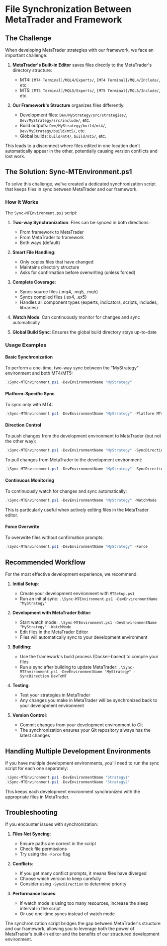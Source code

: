 # File Synchronization Between MetaTrader and Framework

## The Challenge

When developing MetaTrader strategies with our framework, we face an important challenge:

1. **MetaTrader's Built-in Editor** saves files directly to the MetaTrader's directory structure:
   - MT4: `[MT4 Terminal]/MQL4/Experts/`, `[MT4 Terminal]/MQL4/Include/`, etc.
   - MT5: `[MT5 Terminal]/MQL5/Experts/`, `[MT5 Terminal]/MQL5/Include/`, etc.

2. **Our Framework's Structure** organizes files differently:
   - Development files: `Dev/MyStrategy/src/strategies/`, `Dev/MyStrategy/src/include/`, etc.
   - Build outputs: `Dev/MyStrategy/build/mt4/`, `Dev/MyStrategy/build/mt5/`, etc.
   - Global builds: `build/mt4/`, `build/mt5/`, etc.

This leads to a disconnect where files edited in one location don't automatically appear in the other, potentially causing version conflicts and lost work.

## The Solution: Sync-MTEnvironment.ps1

To solve this challenge, we've created a dedicated synchronization script that keeps files in sync between MetaTrader and our framework.

### How It Works

The `Sync-MTEnvironment.ps1` script:

1. **Two-way Synchronization**: Files can be synced in both directions:
   - From framework to MetaTrader
   - From MetaTrader to framework
   - Both ways (default)

2. **Smart File Handling**:
   - Only copies files that have changed
   - Maintains directory structure
   - Asks for confirmation before overwriting (unless forced)

3. **Complete Coverage**:
   - Syncs source files (.mq4, .mq5, .mqh)
   - Syncs compiled files (.ex4, .ex5)
   - Handles all component types (experts, indicators, scripts, includes, libraries)

4. **Watch Mode**: Can continuously monitor for changes and sync automatically

5. **Global Build Sync**: Ensures the global build directory stays up-to-date

### Usage Examples

#### Basic Synchronization

To perform a one-time, two-way sync between the "MyStrategy" environment and both MT4/MT5:

```powershell
.\Sync-MTEnvironment.ps1 -DevEnvironmentName "MyStrategy"
```

#### Platform-Specific Sync

To sync only with MT4:

```powershell
.\Sync-MTEnvironment.ps1 -DevEnvironmentName "MyStrategy" -Platform MT4
```

#### Direction Control

To push changes from the development environment to MetaTrader (but not the other way):

```powershell
.\Sync-MTEnvironment.ps1 -DevEnvironmentName "MyStrategy" -SyncDirection DevToMT
```

To pull changes from MetaTrader to the development environment:

```powershell
.\Sync-MTEnvironment.ps1 -DevEnvironmentName "MyStrategy" -SyncDirection MTToDev
```

#### Continuous Monitoring

To continuously watch for changes and sync automatically:

```powershell
.\Sync-MTEnvironment.ps1 -DevEnvironmentName "MyStrategy" -WatchMode
```

This is particularly useful when actively editing files in the MetaTrader editor.

#### Force Overwrite

To overwrite files without confirmation prompts:

```powershell
.\Sync-MTEnvironment.ps1 -DevEnvironmentName "MyStrategy" -Force
```

## Recommended Workflow

For the most effective development experience, we recommend:

1. **Initial Setup**:
   - Create your development environment with `MTSetup.ps1`
   - Run an initial sync: `.\Sync-MTEnvironment.ps1 -DevEnvironmentName "MyStrategy"`

2. **Development with MetaTrader Editor**:
   - Start watch mode: `.\Sync-MTEnvironment.ps1 -DevEnvironmentName "MyStrategy" -WatchMode`
   - Edit files in the MetaTrader Editor
   - Files will automatically sync to your development environment

3. **Building**:
   - Use the framework's build process (Docker-based) to compile your files
   - Run a sync after building to update MetaTrader: `.\Sync-MTEnvironment.ps1 -DevEnvironmentName "MyStrategy" -SyncDirection DevToMT`

4. **Testing**:
   - Test your strategies in MetaTrader
   - Any changes you make in MetaTrader will be synchronized back to your development environment

5. **Version Control**:
   - Commit changes from your development environment to Git
   - The synchronization ensures your Git repository always has the latest changes

## Handling Multiple Development Environments

If you have multiple development environments, you'll need to run the sync script for each one separately:

```powershell
.\Sync-MTEnvironment.ps1 -DevEnvironmentName "Strategy1"
.\Sync-MTEnvironment.ps1 -DevEnvironmentName "Strategy2"
```

This keeps each development environment synchronized with the appropriate files in MetaTrader.

## Troubleshooting

If you encounter issues with synchronization:

1. **Files Not Syncing**: 
   - Ensure paths are correct in the script
   - Check file permissions
   - Try using the `-Force` flag

2. **Conflicts**:
   - If you get many conflict prompts, it means files have diverged
   - Choose which version to keep carefully
   - Consider using `-SyncDirection` to determine priority

3. **Performance Issues**:
   - If watch mode is using too many resources, increase the sleep interval in the script
   - Or use one-time syncs instead of watch mode

The synchronization script bridges the gap between MetaTrader's structure and our framework, allowing you to leverage both the power of MetaTrader's built-in editor and the benefits of our structured development environment.
